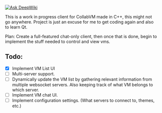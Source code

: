 [![Ask DeepWiki](https://deepwiki.com/badge.svg)](https://deepwiki.com/matty45/collabvm-qt-client)

This is a work in progress client for CollabVM made in C++, this might not go anywhere. Project is just an excuse for me to get coding again and also to learn Qt.

Plan: Create a full-featured chat-only client, then once that is done, begin to implement the stuff needed to control and view vms.

## Todo:
- [x] Implement VM List UI
- [ ] Multi-server support.
- [ ] Dynamically update the VM list by gathering relevant information from multiple websocket servers. Also keeping track of what VM belongs to which server.
- [ ] Implement VM chat UI.
- [ ] Implement configuration settings. (What servers to connect to, themes, etc.) 

